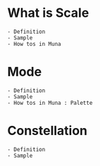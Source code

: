 # What is Scale
    - Definition
    - Sample
    - How tos in Muna
# Mode
    - Definition
    - Sample
    - How tos in Muna : Palette
# Constellation
    - Definition
    - Sample
